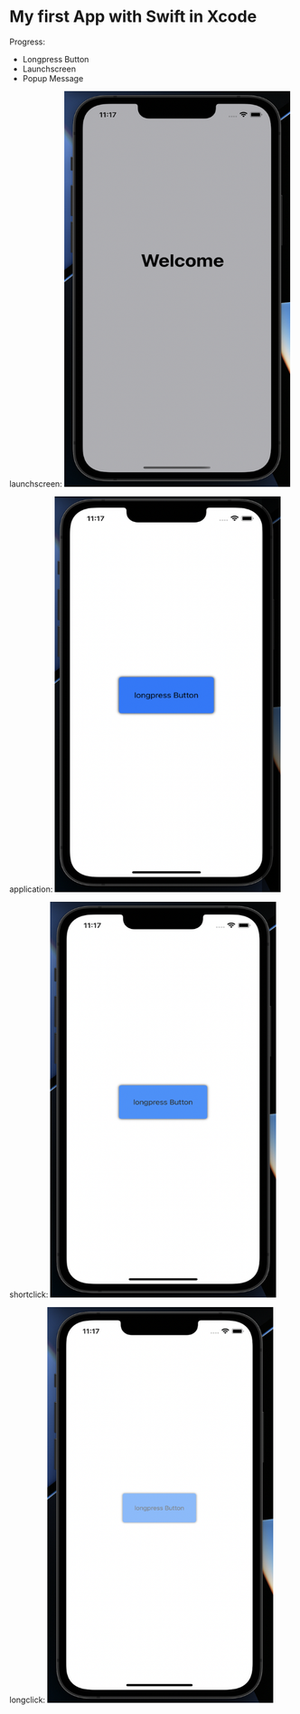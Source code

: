 # My first App with Swift in Xcode
 
 Progress:
 - Longpress Button
 - Launchscreen
 - Popup Message

launchscreen:
<img src="./files/launchscreen.png" width="400" height="700">


application:
<img src="./files/app.png" width="400" height="700">

shortclick:
<img src="./files/shortclick.png" width="400" height="700">

longclick:
<img src="./files/longclick.png" width="400" height="700">

